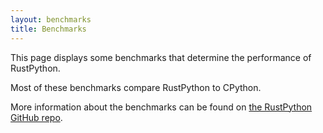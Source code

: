 ```yaml
---
layout: benchmarks
title: Benchmarks
---
```


This page displays some benchmarks that determine the performance of RustPython.

Most of these benchmarks compare RustPython to CPython.

More information about the benchmarks can be found on [the RustPython GitHub repo](https://github.com/RustPython/RustPython/tree/master/benches).
